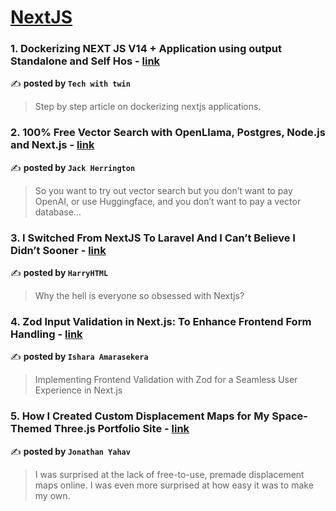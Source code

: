 
<h1><a href=https://medium.com/tag/nextjs/recommended target="_blank" rel="noopener noreferrer">NextJS</a></h1>
<h3>1. Dockerizing NEXT JS V14 + Application using output Standalone and Self Hos - <a href="https://medium.com/@techwithtwin?source=tag_recommended_feed---------0-84----------nextjs----------10334bec_3a76_4dbd_9cf2_a8dc27355a01-------" target="_blank" rel="noopener noreferrer">link</a></h3>

✍️ **posted by `Tech with twin`**

<blockquote>Step by step article on dockerizing nextjs applications.</blockquote>

<h3>2. 100% Free Vector Search with OpenLlama, Postgres, Node.js and Next.js - <a href="https://medium.com/@jherr2020?source=tag_recommended_feed---------1-107----------nextjs----------10334bec_3a76_4dbd_9cf2_a8dc27355a01-------" target="_blank" rel="noopener noreferrer">link</a></h3>

✍️ **posted by `Jack Herrington`**

<blockquote>So you want to try out vector search but you don’t want to pay OpenAI, or use Huggingface, and you don’t want to pay a vector database…</blockquote>

<h3>3. I Switched From NextJS To Laravel And I Can’t Believe I Didn’t Sooner - <a href="https://medium.com/@hhartleyjs?source=tag_recommended_feed---------2-85----------nextjs----------10334bec_3a76_4dbd_9cf2_a8dc27355a01-------" target="_blank" rel="noopener noreferrer">link</a></h3>

✍️ **posted by `HarryHTML`**

<blockquote>Why the hell is everyone so obsessed with Nextjs?</blockquote>

<h3>4. Zod Input Validation in Next.js: To Enhance Frontend Form Handling - <a href="https://medium.com/@iamarasekera?source=tag_recommended_feed---------3-84----------nextjs----------10334bec_3a76_4dbd_9cf2_a8dc27355a01-------" target="_blank" rel="noopener noreferrer">link</a></h3>

✍️ **posted by `Ishara Amarasekera`**

<blockquote>Implementing Frontend Validation with Zod for a Seamless User Experience in Next.js</blockquote>

<h3>5. How I Created Custom Displacement Maps for My Space-Themed Three.js Portfolio Site - <a href="https://medium.com/@jhyahav?source=tag_recommended_feed---------4-107----------nextjs----------10334bec_3a76_4dbd_9cf2_a8dc27355a01-------" target="_blank" rel="noopener noreferrer">link</a></h3>

✍️ **posted by `Jonathan Yahav`**

<blockquote>I was surprised at the lack of free-to-use, premade displacement maps online. I was even more surprised at how easy it was to make my own.</blockquote>

